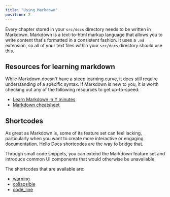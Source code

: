 ```yaml
---
title: "Using Markdown"
position: 2
---
```


Every chapter stored in your `src/docs` directory needs to be written in Markdown. Markdown is a text-to-html markup language that allows you to write content that's formatted in a consistent fashion. It uses a `.md` extension, so all of your text files within your `src/docs` directory should use this.

## Resources for learning markdown

While Markdown doesn't have a steep learning curve, it does still require understanding of a specific syntax. If Markdown is new to you, it is worth checking out any of the following resources to get up-to-speed:

- [Learn Markdown in Y minutes](https://learnxinyminutes.com/docs/markdown/)
- [Markdown cheatsheet](https://github.com/adam-p/markdown-here/wiki/Markdown-Cheatsheet)

## Shortcodes

As great as Markdown is, some of its feature set can feel lacking, particularly when you want to create more interactive or engaging documentation. Hello Docs shortcodes are the way to bridge that.

Through small code snippets, you can extend the Markdown feature set and introduce common UI components that would otherwise be unavailable.

The shortcodes that are available are:

- [warning](/docs/shortcodes/warning)
- [collapsible](/docs/shortcodes/collapsible)
- [code_line](/docs/shortcodes/code-line)
